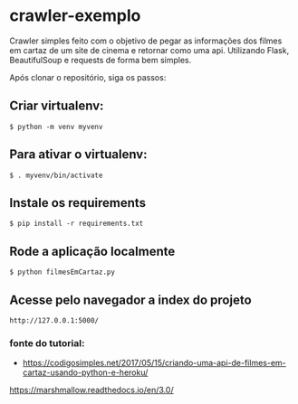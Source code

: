 # crawler-exemplo

Crawler simples feito com o objetivo de pegar as informações dos filmes em cartaz de um site de cinema e retornar como uma api. Utilizando Flask, BeautifulSoup e requests de forma bem simples.

Após clonar o repositório, siga os passos:


## Criar virtualenv:

```$ python -m venv myvenv```


## Para ativar o virtualenv:

```$ . myvenv/bin/activate```


## Instale os requirements

```$ pip install -r requirements.txt```


## Rode a aplicação localmente

```$ python filmesEmCartaz.py```


## Acesse pelo navegador a index do projeto

```http://127.0.0.1:5000/```


### fonte do tutorial:


* https://codigosimples.net/2017/05/15/criando-uma-api-de-filmes-em-cartaz-usando-python-e-heroku/


https://marshmallow.readthedocs.io/en/3.0/
